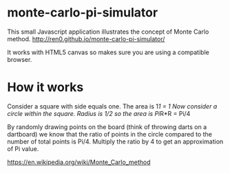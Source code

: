 monte-carlo-pi-simulator
========================

This small Javascript application illustrates the concept of Monte Carlo method.
http://ren0.github.io/monte-carlo-pi-simulator/

It works with HTML5 canvas so makes sure you are using a compatible browser.


How it works
========================

Consider a square with side equals one. The area is 1*1 = 1
Now consider a circle within the square. Radius is 1/2 so the area is Pi*R*R = Pi/4

By randomly drawing points on the board (think of throwing darts on a dartboard) we know that the ratio of points in the circle compared to the number of total points is Pi/4.
Multiply the ratio by 4 to get an approximation of Pi value.

https://en.wikipedia.org/wiki/Monte_Carlo_method
